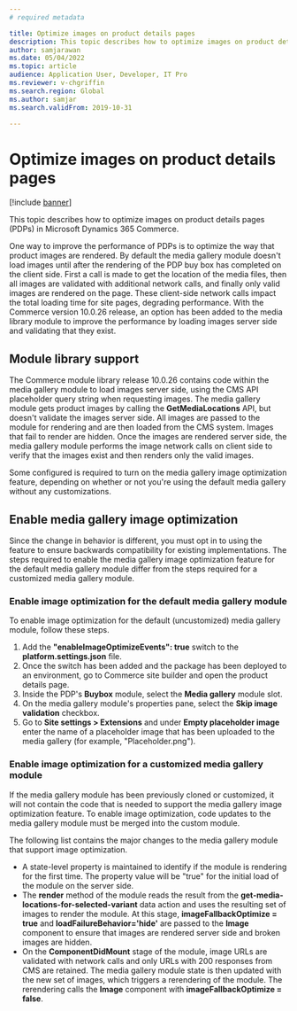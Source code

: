 ```yaml
---
# required metadata

title: Optimize images on product details pages
description: This topic describes how to optimize images on product details pages in Microsoft Dynamics 365 Commerce.
author: samjarawan
ms.date: 05/04/2022
ms.topic: article
audience: Application User, Developer, IT Pro
ms.reviewer: v-chgriffin
ms.search.region: Global
ms.author: samjar
ms.search.validFrom: 2019-10-31

---
```

# Optimize images on product details pages

[!include [banner](../includes/banner.md)]

This topic describes how to optimize images on product details pages (PDPs) in Microsoft Dynamics 365 Commerce.

One way to improve the performance of PDPs is to optimize the way that product images are rendered. By default the media gallery module doesn't load images until after the rendering of the PDP buy box has completed on the client side. First a call is made to get the location of the media files, then all images are validated with additional network calls, and finally only valid images are rendered on the page. These client-side network calls impact the total loading time for site pages, degrading performance. With the Commerce version 10.0.26 release, an option has been added to the media library module to improve the performance by loading images server side and validating that they exist.

## Module library support

The Commerce module library release 10.0.26 contains code within the media gallery module to load images server side, using the CMS API placeholder query string when requesting images. The media gallery module gets product images by calling the **GetMediaLocations** API, but doesn't validate the images server side. All images are passed to the module for rendering and are then loaded from the CMS system. Images that fail to render are hidden. Once the images are rendered server side, the media gallery module performs the image network calls on client side to verify that the images exist and then renders only the valid images.

Some configured is required to turn on the media gallery image optimization feature, depending on whether or not you're using the default media gallery without any customizations.

## Enable media gallery image optimization

Since the change in behavior is different, you must opt in to using the feature to ensure backwards compatibility for existing implementations. The steps required to enable the media gallery image optimization feature for the default media gallery module differ from the steps required for a customized media gallery module.

### Enable image optimization for the default media gallery module

To enable image optimization for the default (uncustomized) media gallery module, follow these steps.

1. Add the **"enableImageOptimizeEvents": true** switch to the **platform.settings.json** file.  
1. Once the switch has been added and the package has been deployed to an environment, go to Commerce site builder and open the product details page. 
1. Inside the PDP's **Buybox** module, select the **Media gallery** module slot.
1. On the media gallery module's properties pane, select the **Skip image validation** checkbox.
1. Go to **Site settings \> Extensions** and under **Empty placeholder image** enter the name of a placeholder image that has been uploaded to the media gallery (for example, "Placeholder.png").

### Enable image optimization for a customized media gallery module

If the media gallery module has been previously cloned or customized, it will not contain the code that is needed to support the media gallery image optimization feature. To enable image optimization, code updates to the media gallery module must be merged into the custom module.

The following list contains the major changes to the media gallery module that support image optimization.

- A state-level property is maintained to identify if the module is rendering for the first time. The property value will be "true" for the initial load of the module on the server side.
- The **render** method of the module reads the result from the **get-media-locations-for-selected-variant** data action and uses the resulting set of images to render the module. At this stage, **imageFallbackOptimize = true** and **loadFailureBehavior='hide'** are passed to the **Image** component to ensure that images are rendered server side and broken images are hidden.
- On the **ComponentDidMount** stage of the module, image URLs are validated with network calls and only URLs with 200 responses from CMS are retained. The media gallery module state is then updated with the new set of images, which triggers a rerendering of the module. The rerendering calls the **Image** component with **imageFallbackOptimize = false**.